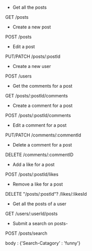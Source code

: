 - Get all the posts

GET /posts

- Create a new post

POST /posts

- Edit a post

PUT/PATCH /posts/:postId

- Create a new user

POST /users

- Get the comments for a post

GET /posts/:postId/comments

- Create a comment for a post

POST /posts/:postId/comments

- Edit a comment for a post

PUT/PATCH /comments/:commentId

- Delete a comment for a post

DELETE /comments/:commentID

- Add a like for a post

POST /posts/:postId/likes

- Remove a like for a post

DELETE "/posts/:postId"? /likes/:likesId

- Get all the posts of a user

GET /users/:userId/posts

- Submit a search on posts-

POST /posts/search

body : {'Search-Catagory' : 'funny'}

